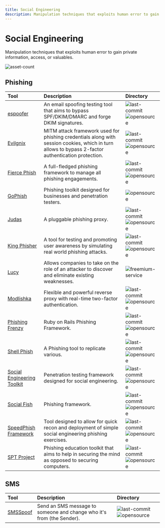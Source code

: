 ```yaml
---
title: Social Engineering
description: Manipulation techniques that exploits human error to gain private information, access, or valuables.
---
```


# Social Engineering

Manipulation techniques that exploits human error to gain private information, access, or valuables.

![asset-count](https://img.shields.io/badge/Tools%20%26%20Resources%20Available-14-A65F5F?style=for-the-badge)

## Phishing

| Tool | Description | Directory |
| :--- | :--- | :--- |
| [espoofer](https://github.com/chenjj/espoofer) | An email spoofing testing tool that aims to bypass SPF/DKIM/DMARC and forge DKIM signatures. | ![last-commit](https://img.shields.io/github/last-commit/chenjj/espoofer?color=a65f5f&style=flat-square) ![opensource](../../assets/img/icons/open-source.png) |
| [Evilgnix](https://github.com/kgretzky/evilginx2) | MITM attack framework used for phishing credentials along with session cookies, which in turn allows to bypass 2-factor authentication protection. | ![last-commit](https://img.shields.io/github/last-commit/kgretzky/evilginx2?color=a65f5f&style=flat-square) ![opensource](../../assets/img/icons/open-source.png) |
| [Fierce Phish](https://github.com/Raikia/FiercePhish) | A full-fledged phishing framework to manage all phishing engagements. | ![last-commit](https://img.shields.io/github/last-commit/Raikia/FiercePhish?color=a65f5f&style=flat-square) ![opensource](../../assets/img/icons/open-source.png) |
| [GoPhish](https://getgophish.com/) | Phishing toolkit designed for businesses and penetration testers. | ![opensource](../../assets/img/icons/open-source.png) |
| [Judas](https://github.com/JonCooperWorks/judas) | A pluggable phishing proxy. | ![last-commit](https://img.shields.io/github/last-commit/JonCooperWorks/judas?color=a65f5f&style=flat-square) ![opensource](../../assets/img/icons/open-source.png) |
| [King Phisher](https://github.com/rsmusllp/king-phisher) | A tool for testing and promoting user awareness by simulating real world phishing attacks. | ![last-commit](https://img.shields.io/github/last-commit/rsmusllp/king-phisher?color=a65f5f&style=flat-square) ![opensource](../../assets/img/icons/open-source.png) |
| [Lucy](https://lucysecurity.com/download/) | Allows companies to take on the role of an attacker to discover and eliminate existing weaknesses. | ![freemium-service](../../assets/img/icons/freemium.png) |
| [Modlishka](https://github.com/drk1wi/Modlishka) | Flexible and powerful reverse proxy with real-time two-factor authentication. |  ![last-commit](https://img.shields.io/github/last-commit/rk1wi/Modlishka?color=a65f5f&style=flat-square) ![opensource](../../assets/img/icons/open-source.png) |
| [Phishing Frenzy](https://github.com/pentestgeek/phishing-frenzy) | Ruby on Rails Phishing Framework. | ![last-commit](https://img.shields.io/github/last-commit/pentestgeek/phishing-frenzy?color=a65f5f&style=flat-square) ![opensource](../../assets/img/icons/open-source.png) |
| [Shell Phish](https://github.com/suljot/shellphish) | A Phishing tool to replicate various. | ![last-commit](https://img.shields.io/github/last-commit/suljot/shellphish?color=a65f5f&style=flat-square) ![opensource](../../assets/img/icons/open-source.png) |
| [Social Engineering Toolkit](https://github.com/trustedsec/social-engineer-toolkit) | Penetration testing framework designed for social engineering. | ![last-commit](https://img.shields.io/github/last-commit/trustedsec/social-engineer-toolkit?color=a65f5f&style=flat-square) ![opensource](../../assets/img/icons/open-source.png) |
| [Social Fish](https://github.com/UndeadSec/SocialFish) | Phishing framework. | ![last-commit](https://img.shields.io/github/last-commit/UndeadSec/SocialFish?color=a65f5f&style=flat-square) ![opensource](../../assets/img/icons/open-source.png) |
| [SpeedPhish Framework](https://github.com/tatanus/SPF) | Tool designed to allow for quick recon and deployment of simple social engineering phishing exercises. | ![last-commit](https://img.shields.io/github/last-commit/tatanus/SPF?color=a65f5f&style=flat-square) ![opensource](../../assets/img/icons/open-source.png) |
| [SPT Project](https://github.com/chris-short/sptoolkit) | Phishing education toolkit that aims to help in securing the mind as opposed to securing computers. | ![last-commit](https://img.shields.io/github/last-commit/chris-short/sptoolkit?color=a65f5f&style=flat-square) ![opensource](../../assets/img/icons/open-source.png) |

## SMS

| Tool | Description | Directory |
| :--- | :--- | :--- |
| [SMSSpoof](https://github.com/vpn/SMSSpoof) | Send an SMS message to someone and change who it's from \(the Sender\). | ![last-commit](https://img.shields.io/github/last-commit/vpn/SMSSpoof?color=a65f5f&style=flat-square) ![opensource](../../assets/img/icons/open-source.png) |

